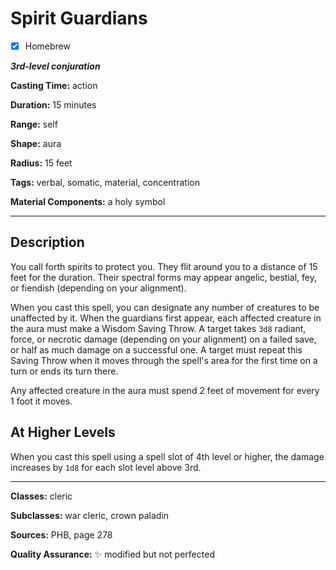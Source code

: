 # Spirit Guardians

- [x] Homebrew

***3rd-level conjuration***

**Casting Time:** action

**Duration:** 15 minutes

**Range:** self

**Shape:** aura

**Radius:** 15 feet

**Tags:** verbal, somatic, material, concentration

**Material Components:** a holy symbol

---

## Description
You call forth spirits to protect you.
They flit around you to a distance of 15 feet for the duration.
Their spectral forms may appear angelic, bestial, fey, or fiendish (depending on your alignment).

When you cast this spell, you can designate any number of creatures to be unaffected by it.
When the guardians first appear, each affected creature in the aura must make a Wisdom Saving Throw.
A target takes `3d8` radiant, force, or necrotic damage (depending on your alignment) on a failed save, or half as much damage on a successful one.
A target must repeat this Saving Throw when it moves through the spell's area for the first time on a turn or ends its turn there.

Any affected creature in the aura must spend 2 feet of movement for every 1 foot it moves.

## At Higher Levels
When you cast this spell using a spell slot of 4th level or higher, the damage increases by `1d8` for each slot level above 3rd.

---

**Classes:** cleric

**Subclasses:** war cleric, crown paladin

**Sources:** PHB, page 278

**Quality Assurance:** :sparkles: modified but not perfected
